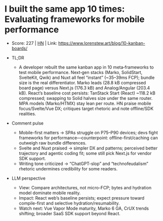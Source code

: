 # I built the same app 10 times: Evaluating frameworks for mobile performance

- Score: 227 | [HN](https://news.ycombinator.com/item?id=45729437) | Link: https://www.lorenstew.art/blog/10-kanban-boards/

- TL;DR
  - A developer rebuilt the same kanban app in 10 meta‑frameworks to test mobile performance. Next‑gen stacks (Marko, SolidStart, SvelteKit, Qwik) and Nuxt all feel “instant” (~35–39ms FCP); bundle size is the real differentiator. Marko leads (28.8 kB compressed board page) versus Next.js (176.3 kB) and Analog/Angular (203.4 kB). React’s baseline cost persists: TanStack Start (React) ~118.2 kB compressed; swapping to Solid halves size under the same router. MPA models (Marko/HTMX) stay lean per route. HN praise mobile focus/Svelte/Vue DX; critiques target rhetoric and note offline/SDK realities.

- Comment pulse
  - Mobile-first matters → SPAs struggle on P75–P90 devices; devs fight frameworks for performance—counterpoint: offline-first/caching can outweigh raw bundle differences.
  - Svelte and Nuxt praised → simpler DX and patterns; perceived better trajectory and agentic coding fit; some still pick Next.js for vendor SDK support.
  - Writing tone criticized → “ChatGPT-slop” and “technofeudalism” rhetoric undermines credibility for some readers.

- LLM perspective
  - View: Compare architectures, not micro-FCP; bytes and hydration model dominate mobile reality.
  - Impact: React web’s baseline persists; expect pressure toward compile-first and selective hydration/resumability.
  - Watch next: Vue Vapor Mode maturity, Marko 6 GA, CrUX trends shifting; broader SaaS SDK support beyond React.
